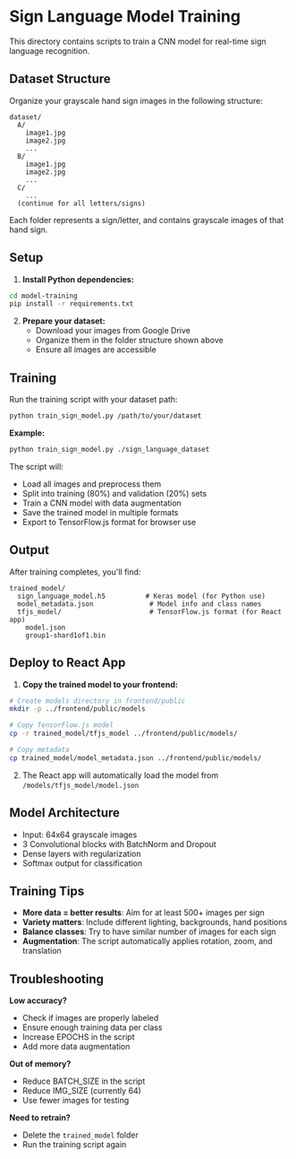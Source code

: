 # Sign Language Model Training

This directory contains scripts to train a CNN model for real-time sign language recognition.

## Dataset Structure

Organize your grayscale hand sign images in the following structure:

```
dataset/
  A/
    image1.jpg
    image2.jpg
    ...
  B/
    image1.jpg
    image2.jpg
    ...
  C/
    ...
  (continue for all letters/signs)
```

Each folder represents a sign/letter, and contains grayscale images of that hand sign.

## Setup

1. **Install Python dependencies:**

```bash
cd model-training
pip install -r requirements.txt
```

2. **Prepare your dataset:**
   - Download your images from Google Drive
   - Organize them in the folder structure shown above
   - Ensure all images are accessible

## Training

Run the training script with your dataset path:

```bash
python train_sign_model.py /path/to/your/dataset
```

**Example:**
```bash
python train_sign_model.py ./sign_language_dataset
```

The script will:
- Load all images and preprocess them
- Split into training (80%) and validation (20%) sets
- Train a CNN model with data augmentation
- Save the trained model in multiple formats
- Export to TensorFlow.js format for browser use

## Output

After training completes, you'll find:

```
trained_model/
  sign_language_model.h5          # Keras model (for Python use)
  model_metadata.json              # Model info and class names
  tfjs_model/                      # TensorFlow.js format (for React app)
    model.json
    group1-shard1of1.bin
```

## Deploy to React App

1. **Copy the trained model to your frontend:**

```bash
# Create models directory in frontend/public
mkdir -p ../frontend/public/models

# Copy TensorFlow.js model
cp -r trained_model/tfjs_model ../frontend/public/models/

# Copy metadata
cp trained_model/model_metadata.json ../frontend/public/models/
```

2. The React app will automatically load the model from `/models/tfjs_model/model.json`

## Model Architecture

- Input: 64x64 grayscale images
- 3 Convolutional blocks with BatchNorm and Dropout
- Dense layers with regularization
- Softmax output for classification

## Training Tips

- **More data = better results**: Aim for at least 500+ images per sign
- **Variety matters**: Include different lighting, backgrounds, hand positions
- **Balance classes**: Try to have similar number of images for each sign
- **Augmentation**: The script automatically applies rotation, zoom, and translation

## Troubleshooting

**Low accuracy?**
- Check if images are properly labeled
- Ensure enough training data per class
- Increase EPOCHS in the script
- Add more data augmentation

**Out of memory?**
- Reduce BATCH_SIZE in the script
- Reduce IMG_SIZE (currently 64)
- Use fewer images for testing

**Need to retrain?**
- Delete the `trained_model` folder
- Run the training script again

